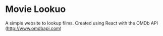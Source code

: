 # Movie Lookuo
A simple website to lookup films. Created using React with the OMDb API (http://www.omdbapi.com)
